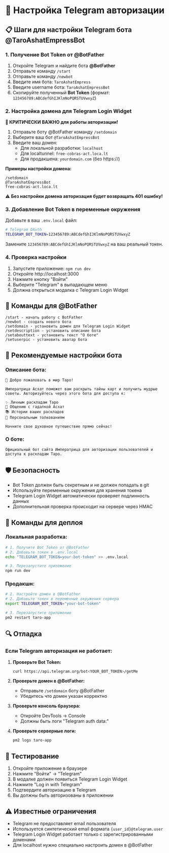 # 🤖 Настройка Telegram авторизации

## 📋 Шаги для настройки Telegram бота @TaroAshatEmpressBot

### 1. **Получение Bot Token от @BotFather**

1. Откройте Telegram и найдите бота **@BotFather**
2. Отправьте команду `/start`
3. Отправьте команду `/newbot`
4. Введите имя бота: `TaroAshatEmpress`
5. Введите username бота: `TaroAshatEmpressBot`
6. Скопируйте полученный **Bot Token** (формат: `123456789:ABCdefGhIJKlmNoPQRSTUVwxyZ`)

### 2. **Настройка домена для Telegram Login Widget**

**🚨 КРИТИЧЕСКИ ВАЖНО для работы авторизации!**

1. Отправьте боту @BotFather команду `/setdomain`
2. Выберите ваш бот `@TaroAshatEmpressBot`
3. Введите ваш домен:
   - Для локальной разработки: `localhost`
   - Для localtunnel: `free-cobras-act.loca.lt`
   - Для продакшена: `yourdomain.com` (без https://)

**Примеры настройки домена:**

```
/setdomain
@TaroAshatEmpressBot
free-cobras-act.loca.lt
```

⚠️ **Без настройки домена авторизация будет возвращать 401 ошибку!**

### 3. **Добавление Bot Token в переменные окружения**

Добавьте в ваш `.env.local` файл:

```bash
# Telegram OAuth
TELEGRAM_BOT_TOKEN=123456789:ABCdefGhIJKlmNoPQRSTUVwxyZ
```

Замените `123456789:ABCdefGhIJKlmNoPQRSTUVwxyZ` на ваш реальный токен.

### 4. **Проверка настройки**

1. Запустите приложение: `npm run dev`
2. Откройте http://localhost:3000
3. Нажмите кнопку "Войти"
4. Выберите "Telegram" в выпадающем меню
5. Должна открыться модалка с Telegram Login Widget

## 🔧 Команды для @BotFather

```
/start - начать работу с BotFather
/newbot - создать нового бота
/setdomain - установить домен для Telegram Login Widget
/setdescription - установить описание бота
/setabouttext - установить текст "О боте"
/setuserpic - установить аватар бота
```

## 📝 Рекомендуемые настройки бота

### Описание бота:

```
🔮 Добро пожаловать в мир Таро!

Императрица Асхат поможет вам раскрыть тайны карт и получить мудрые советы. Авторизуйтесь через этого бота для доступа к:

✨ Личным раскладам Таро
💬 Общению с гадалкой Асхат
📚 Истории ваших раскладов
🎯 Персональным толкованиям

Начните свое духовное путешествие прямо сейчас!
```

### О боте:

```
Официальный бот сайта Императрица для авторизации пользователей и доступа к раскладам Таро.
```

## 🛡️ Безопасность

- Bot Token должен быть секретным и не должен попадать в git
- Используйте переменные окружения для хранения токена
- Telegram Login Widget автоматически проверяет подлинность данных
- Дополнительная проверка происходит на сервере через HMAC

## 🚀 Команды для деплоя

### Локальная разработка:

```bash
# 1. Получите Bot Token от @BotFather
# 2. Добавьте токен в .env.local
echo "TELEGRAM_BOT_TOKEN=your-bot-token" >> .env.local

# 3. Перезапустите приложение
npm run dev
```

### Продакшн:

```bash
# 1. Настройте домен в @BotFather
# 2. Добавьте токен в переменные окружения сервера
export TELEGRAM_BOT_TOKEN="your-bot-token"

# 3. Перезапустите приложение
pm2 restart taro-app
```

## 🔍 Отладка

### Если Telegram авторизация не работает:

1. **Проверьте Bot Token:**

   ```bash
   curl https://api.telegram.org/bot<YOUR_BOT_TOKEN>/getMe
   ```

2. **Проверьте домен в @BotFather:**

   - Отправьте `/setdomain` боту @BotFather
   - Убедитесь что домен указан корректно

3. **Проверьте консоль браузера:**

   - Откройте DevTools → Console
   - Должны быть логи "Telegram auth data:"

4. **Проверьте серверные логи:**
   ```bash
   pm2 logs taro-app
   ```

## 📱 Тестирование

1. Откройте приложение в браузере
2. Нажмите "Войти" → "Telegram"
3. В модалке должен появиться Telegram Login Widget
4. Нажмите "Log in with Telegram"
5. Подтвердите авторизацию в Telegram
6. Вы должны быть авторизованы в приложении

## ⚠️ Известные ограничения

- Telegram не предоставляет email пользователя
- Используется синтетический email формата `{user_id}@telegram.user`
- Telegram Login Widget работает только с зарегистрированными доменами
- Для localhost нужно специально настроить домен в @BotFather
